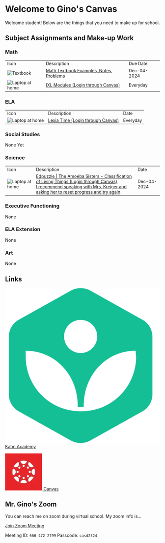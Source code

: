 # Welcome to Gino's Canvas #

Welcome student! Below are the things that you need to make up for school. 

## Subject Assignments and Make-up Work ##

### Math ###

<table>
	<tr>
		<td>Icon</td>
		<td>Description</td>
		<td>Due Date</td>
	</tr>
	<tr>
		<td><img src="https://raw.githubusercontent.com/FortAwesome/Font-Awesome/6.x/svgs/solid/book.svg" alt="Textbook" /></td>
		<td><a href="/Assets/Canvas/Assignments/12-4-24 Math Makeup.pdf">
			Math Textbook Examples, Notes, Problems
		</a></td>
		<td>Dec-04-2024</td>
	</tr>
	<tr>
		<td><img src="https://raw.githubusercontent.com/FortAwesome/Font-Awesome/6.x/svgs/solid/house-laptop.svg" alt="Laptop at home" /></td>
		<td><a href="https://casdschools.instructure.com/">
			IXL Modules (Login through Canvas)
		</a></td>
		<td>Everyday</td>
	</tr>
</table>

### ELA ###

<table>
	<tr>
		<td>Icon</td>
		<td>Description</td>
		<td>Date</td>
	</tr>
	<tr>
		<td><img src="https://raw.githubusercontent.com/FortAwesome/Font-Awesome/6.x/svgs/solid/house-laptop.svg" alt="Laptop at home" /></td>
		<td><a href="https://casdschools.instructure.com/">
			Lexia Time (Login through Canvas)
		</a></td>
		<td>Everyday</td>
	</tr>
</table>

### Social Studies ###

None Yet

### Science ###

<table>
	<tr>
		<td>Icon</td>
		<td>Description</td>
		<td>Date</td>
	</tr>
	<tr>
		<td><img src="https://raw.githubusercontent.com/FortAwesome/Font-Awesome/6.x/svgs/solid/house-laptop.svg" alt="Laptop at home" /></td>
		<td><a href="https://casdschools.instructure.com/courses/4677/assignments/454578">
			Edpuzzle | The Amoeba Sisters - Classification of Living Things (Login through Canvas)<br/>
			I recommend speaking with Mrs. Kreiger and<br/>
			asking her to reset progress and try again
		</a></td>
		<td>Dec-04-2024</td>
	</tr>
</table>

### Executive Functioning ###

None

### ELA Extension ###

None

### Art ###

None

## Links ##

[![Khan Academy | 7th Grade Math Prerequisites](/Assets/Canvas/Images/khan.png) Kahn Academy](https://www.khanacademy.org/math/get-ready-for-7th-grade)

[![CASD Student Canvas](/Assets/Canvas/Images/Canvas_Bug_Square.png.webp) Canvas](https://casdschools.instructure.com)



## Mr. Gino's Zoom ##

You can reach me on zoom during virtual school. My zoom info is...

[Join Zoom Meeting](https://us05web.zoom.us/j/6664722799?pwd=wiyfl18SffP2eZTGDap1sY8YRlwJiw.1)

Meeting ID: `666 472 2799`
Passcode: `casd2324`
